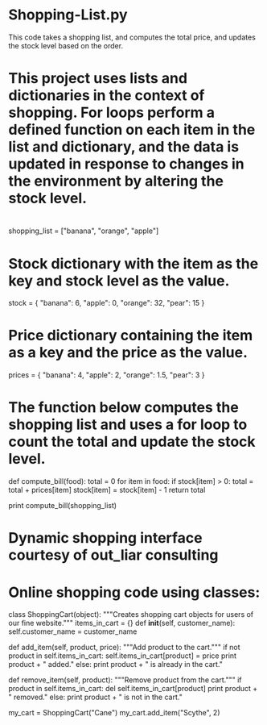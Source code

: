 # Shopping-List.py
This code takes a shopping list, and computes the total price, and updates the stock level based on the order.

# This project uses lists and dictionaries in the context of shopping. For loops perform a defined function on each item in the list and dictionary, and the data is updated in response to changes in the environment by altering the stock level.
#

shopping_list = ["banana", "orange", "apple"]
# Stock dictionary with the item as the key and stock level as the value.
stock = {
  "banana": 6,
  "apple": 0,
  "orange": 32,
  "pear": 15
}
# Price dictionary containing the item as a key and the price as the value.
prices = {
  "banana": 4,
  "apple": 2,
  "orange": 1.5,
  "pear": 3
}

# The function below computes the shopping list and uses a for loop to count the total and update the stock level.
def compute_bill(food):
  total = 0
  for item in food:
    if stock[item] > 0:
      total = total + prices[item]
      stock[item] = stock[item] - 1
  return total

print compute_bill(shopping_list)


# Dynamic shopping interface courtesy of out_liar consulting


# Online shopping code using classes:

class ShoppingCart(object):
  """Creates shopping cart objects
  for users of our fine website."""
  items_in_cart = {}
  def __init__(self, customer_name):
    self.customer_name = customer_name

  def add_item(self, product, price):
    """Add product to the cart."""
    if not product in self.items_in_cart:
      self.items_in_cart[product] = price
      print product + " added."
    else:
      print product + " is already in the cart."

  def remove_item(self, product):
    """Remove product from the cart."""
    if product in self.items_in_cart:
      del self.items_in_cart[product]
      print product + " removed."
    else:
      print product + " is not in the cart."

      
my_cart = ShoppingCart("Cane")
my_cart.add_item("Scythe", 2)

